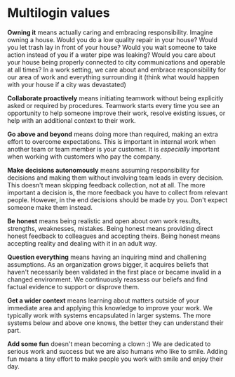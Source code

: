 # Multilogin values #

**Owning it** means actually caring and embracing responsibility. Imagine owning a house. Would you do a low quality repair in your house? Would you let trash lay in front of your house? Would you wait someone to take action instead of you if a water pipe was leaking? Would you care about your house being properly connected to city communications and operable at all times? In a work setting, we care about and embrace responsibility for our area of work and everything surrounding it (think what would happen with your house if a city was devastated)

**Collaborate proactively** means initiating teamwork without being explicitly asked or required by procedures. Teamwork starts every time you see an opportunity to help someone improve their work, resolve existing issues, or help with an additional context to their work.

**Go above and beyond** means doing more than required, making an extra effort to overcome expectations. This is important in internal work when another team or team member is your customer. It is *especially* important when working with customers who pay the company.

**Make decisions autonomously** means assuming responsibility for decisions and making them without involving team leads in every decision. This doesn't mean skipping feedback collection, not at all. The more important a decision is, the more feedback you have to collect from relevant people. However, in the end decisions should be made by you. Don't expect someone make them instead.

**Be honest** means being realistic and open about own work results, strengths, weaknesses, mistakes. Being honest means providing direct honest feedback to colleagues and accepting theirs. Being honest means accepting reality and dealing with it in an adult way.

**Question everything** means having an inquiring mind and challening assumptions. As an organization grows bigger, it acquires beliefs that haven't necessarily been validated in the first place or became invalid in a changed environment. We continuously reassess our beliefs and find factual evidence to support or disprove them.

**Get a wider context** means learning about matters outside of your immediate area and applying this knowledge to improve your work. We typically work with systems encapsulated in larger systems. The more systems below and above one knows, the better they can understand their part.

**Add some fun** doesn't mean becoming a clown :) We are dedicated to serious work and success but we are also humans who like to smile. Adding fun means a tiny effort to make people you work with smile and enjoy their day.